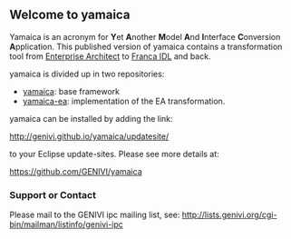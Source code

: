 ## Welcome to yamaica

Yamaica is an acronym for **Y**et **A**nother **M**odel **A**nd **I**nterface **C**onversion **A**pplication. This published version of yamaica contains a transformation tool from [Enterprise Architect](https://www.sparxsystems.eu/start/home/) to [Franca IDL](https://github.com/franca/franca) and back.

yamaica is divided up in two repositories:
- [yamaica](https://github.com/GENIVI/yamaica): base framework
- [yamaica-ea](https://github.com/GENIVI/yamaica-ea): implementation of the EA transformation.

yamaica can be installed by adding the link:

http://genivi.github.io/yamaica/updatesite/

to your Eclipse update-sites. Please see more details at:

https://github.com/GENIVI/yamaica

### Support or Contact
Please mail to the GENIVI ipc mailing list, see:
http://lists.genivi.org/cgi-bin/mailman/listinfo/genivi-ipc